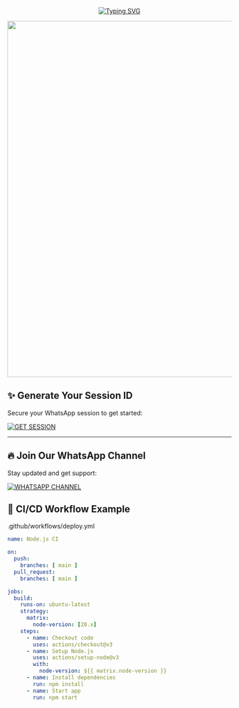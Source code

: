 <p align="center">
  <a href="https://git.io/typing-svg">
    <img src="https://readme-typing-svg.demolab.com?font=Dancing+Script&size=70&pause=1000&color=FF69B4&center=true&vCenter=true&width=1000&height=180&lines=NATSU+BOY+MD;Version+1.0.0;Created+By+NATSU+BOY" alt="Typing SVG" />
  </a>
</p>

<p align="center">
  <img src="https://files.catbox.moe/s1ggtt.jpeg" width="800"/>
</p>


## ✨ Generate Your Session ID

Secure your WhatsApp session to get started:

[![GET SESSION](https://img.shields.io/badge/GET%20SESSION-Generate%20Now-DB7093?style=for-the-badge&logo=whatsapp)](https://natsu-y2o7.onrender.com)

---

## 🔥 Join Our WhatsApp Channel

Stay updated and get support:

[![WHATSAPP CHANNEL](https://img.shields.io/badge/JOIN%20CHANNEL-WhatsApp%20Support-32CD32?style=for-the-badge&logo=whatsapp)](https://whatsapp.com/channel/0029VbBdQOZHFxP42Sh9Ia1U)


## 🐲 CI/CD Workflow Example

.github/workflows/deploy.yml

```yaml
name: Node.js CI

on:
  push:
    branches: [ main ]
  pull_request:
    branches: [ main ]

jobs:
  build:
    runs-on: ubuntu-latest
    strategy:
      matrix:
        node-version: [20.x]
    steps:
      - name: Checkout code
        uses: actions/checkout@v3
      - name: Setup Node.js
        uses: actions/setup-node@v3
        with:
          node-version: ${{ matrix.node-version }}
      - name: Install dependencies
        run: npm install
      - name: Start app
        run: npm start
